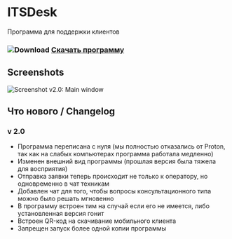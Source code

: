 # ITSDesk
Программа для поддержки клиентов


### ![Download](https://it-sys.kz/engine/download.png) [Скачать программу](http://it-sys.kz/engine/downloads/itsdesk2.0.exe)

## Screenshots

![Screenshot v2.0: Main window](https://it-sys.kz/engine/1.png)


## Что нового / Changelog
### v 2.0
* Программа переписана с нуля (мы полностью отказались от Proton, так как на слабых компьютерах программа работала медленно)
* Изменен внешний вид программы (прошлая версия была тяжела для восприятия)
* Отправка заявки теперь происходит не только к оператору, но одновременно в чат техникам
* Добавлен чат для того, чтобы вопросы консультационного типа можно было решать мгновенно
* В программу встроен тим на случай если его не имеется, либо установленная версия гонит
* Встроен QR-код на скачивание мобильного клиента
* Запрещен запуск более одной копии программы

